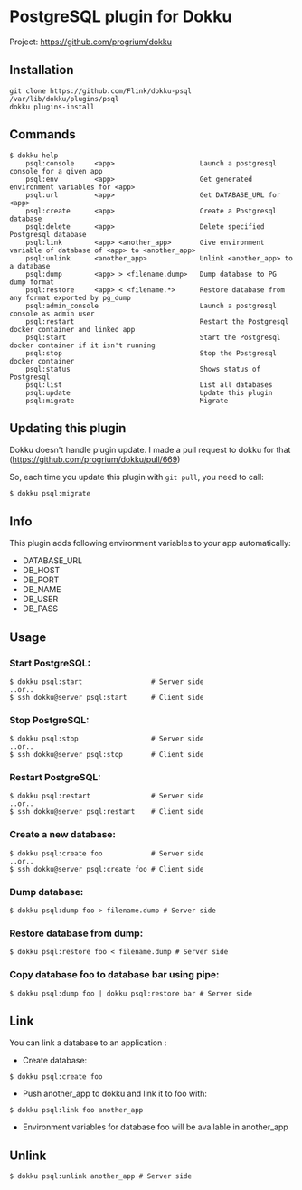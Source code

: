 # PostgreSQL plugin for Dokku

Project: https://github.com/progrium/dokku

## Installation

```
git clone https://github.com/Flink/dokku-psql /var/lib/dokku/plugins/psql
dokku plugins-install
```


## Commands
```
$ dokku help
    psql:console     <app>                     Launch a postgresql console for a given app
    psql:env         <app>                     Get generated environment variables for <app>
    psql:url         <app>                     Get DATABASE_URL for <app>
    psql:create      <app>                     Create a Postgresql database
    psql:delete      <app>                     Delete specified Postgresql database
    psql:link        <app> <another_app>       Give environment variable of database of <app> to <another_app>
    psql:unlink      <another_app>             Unlink <another_app> to a database
    psql:dump        <app> > <filename.dump>   Dump database to PG dump format
    psql:restore     <app> < <filename.*>      Restore database from any format exported by pg_dump
    psql:admin_console                         Launch a postgresql console as admin user
    psql:restart                               Restart the Postgresql docker container and linked app
    psql:start                                 Start the Postgresql docker container if it isn't running
    psql:stop                                  Stop the Postgresql docker container
    psql:status                                Shows status of Postgresql
    psql:list                                  List all databases
    psql:update                                Update this plugin
    psql:migrate                               Migrate
```

## Updating this plugin
Dokku doesn't handle plugin update. I made a pull request to dokku for that (https://github.com/progrium/dokku/pull/669)

So, each time you update this plugin with `git pull`, you need to call:
```
$ dokku psql:migrate
```

## Info
This plugin adds following environment variables to your app automatically:

* DATABASE_URL
* DB_HOST
* DB_PORT
* DB_NAME
* DB_USER
* DB_PASS

## Usage

### Start PostgreSQL:
```
$ dokku psql:start                 # Server side
..or..
$ ssh dokku@server psql:start      # Client side

```

### Stop PostgreSQL:
```
$ dokku psql:stop                  # Server side
..or..
$ ssh dokku@server psql:stop       # Client side

```

### Restart PostgreSQL:
```
$ dokku psql:restart               # Server side
..or..
$ ssh dokku@server psql:restart    # Client side

```

### Create a new database:
```
$ dokku psql:create foo            # Server side
..or..
$ ssh dokku@server psql:create foo # Client side
```

### Dump database:
```
$ dokku psql:dump foo > filename.dump # Server side
```

### Restore database from dump:
```
$ dokku psql:restore foo < filename.dump # Server side
```

### Copy database foo to database bar using pipe:
```
$ dokku psql:dump foo | dokku psql:restore bar # Server side
```


## Link
You can link a database to an application :

- Create database:
```
$ dokku psql:create foo
```
- Push another_app to dokku and link it to foo with:
```
$ dokku psql:link foo another_app
```
- Environment variables for database foo will be available in another_app

## Unlink
```
$ dokku psql:unlink another_app # Server side
```
